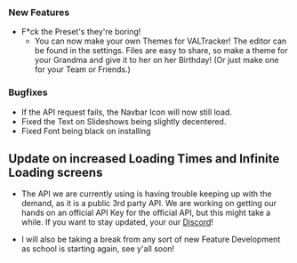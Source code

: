 ### New Features

- F*ck the Preset's they're boring!
    - You can now make your own Themes for VALTracker! The editor can be found in the settings. Files are easy to share, so make a theme for your Grandma and give it to her on her Birthday! (Or just make one for your Team or Friends.)

### Bugfixes

- If the API request fails, the Navbar Icon will now still load.
- Fixed the Text on Slideshows being slightly decentered.
- Fixed Font being black on installing

## Update on increased Loading Times and Infinite Loading screens

- The API we are currently using is having trouble keeping up with the demand, as it is a public 3rd party API. We are working on getting our hands on an official API Key for the official API, but this might take a while. If you want to stay updated, your our [Discord](https://discord.gg/aJfQ4yHysG)!

- I will also be taking a break from any sort of new Feature Development as school is starting again, see y'all soon!